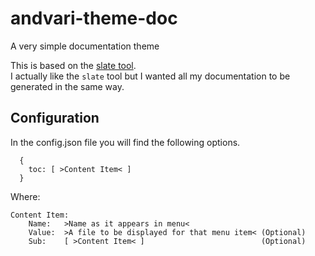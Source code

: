 # andvari-theme-doc

A very simple documentation theme

This is based on the [slate tool](https://github.com/tripit/slate).  
I actually like the `slate` tool but I wanted all my documentation to be generated in the same way.



## Configuration

In the config.json file you will find the following options.

      {
        toc: [ >Content Item< ]
      }


Where:

    Content Item:
        Name:   >Name as it appears in menu<
        Value:  >A file to be displayed for that menu item< (Optional)
        Sub:    [ >Content Item< ]                          (Optional)

